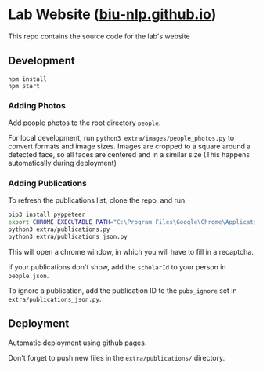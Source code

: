 # Lab Website ([biu-nlp.github.io](biu-nlp.github.io))
This repo contains the source code for the lab's website

## Development
```shell script
npm install
npm start
```

### Adding Photos
Add people photos to the root directory `people`.

For local development, run `python3 extra/images/people_photos.py` to convert formats and image sizes.
Images are cropped to a square around a detected face, so all faces are centered and in a similar size
(This happens automatically during deployment)

### Adding Publications
To refresh the publications list, clone the repo, and run:
```bash
pip3 install pyppeteer
export CHROME_EXECUTABLE_PATH="C:\Program Files\Google\Chrome\Application\chrome.exe"
python3 extra/publications.py
python3 extra/publications_json.py
```
This will open a chrome window, in which you will have to fill in a recaptcha.

If your publications don't show, add the `scholarId` to your person in `people.json`.

To ignore a publication, add the publication ID to the `pubs_ignore` set in `extra/publications_json.py`.



## Deployment
Automatic deployment using github pages.

Don't forget to push new files in the `extra/publications/` directory.
